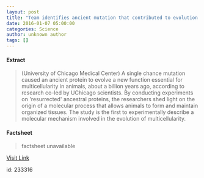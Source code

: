 ```yaml
---
layout: post
title: "Team identifies ancient mutation that contributed to evolution of multicellular animals"
date: 2016-01-07 05:00:00
categories: Science
author: unknown author
tags: []
---
```



#### Extract
>(University of Chicago Medical Center) A single chance mutation caused an ancient protein to evolve a new function essential for multicellularity in animals, about a billion years ago, according to research co-led by UChicago scientists. By conducting experiments on 'resurrected' ancestral proteins, the researchers shed light on the origin of a molecular process that allows animals to form and maintain organized tissues. The study is the first to experimentally describe a molecular mechanism involved in the evolution of multicellularity.

#### Factsheet
>factsheet unavailable

[Visit Link](http://www.eurekalert.org/pub_releases/2016-01/uocm-tia010716.php)

id:  233316
